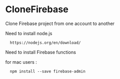 # CloneFirebase
Clone Firebase project from one account to another

Need to install node.js

      https://nodejs.org/en/download/
      
Need to install Firebase functions

for mac users : 

      npm install --save firebase-admin
